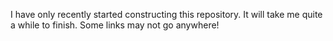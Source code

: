 I have only recently started constructing this repository. It will take me quite a while to finish.
Some links may not go anywhere!
